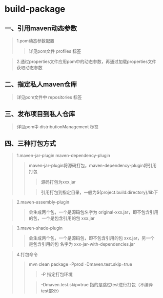 # build-package

## 一、引用maven动态参数
> 1.pom动态参数配置
>> 详见pom文件 profiles 标签

> 2.通过properties文件应用pom中的动态参数，再通过加载properties文件获取动态参数


## 二、指定私人maven仓库
> 详见pom文件中 repositories 标签

## 三、发布项目到私人仓库
> 详见pom中 distributionManagement 标签

## 四、三种打包方式
> 1.maven-jar-plugin maven-dependency-plugin
>>maven-jar-plugin将源码打包，maven-dependency-plugin将引用打包
>>> 源码打包为xxx.jar
>>
>>>引用打包到指定目录，一般为${project.build.directory}/lib下

> 2.maven-assembly-plugin
>> 会生成两个包，一个是源码包名字为 original-xxx.jar，即不包含引用的包，一个是包含引用的包 xxx.jar

> 3.maven-shade-plugin
>> 会生成两个包，一个是源码包，即不包含引用的包 xxx.jar，另一个是包含引用的包 名字为 xxx-jar-with-dependencies.jar

> 4.打包命令
>> mvn clean package -Pprod -Dmaven.test.skip=true
>>>  -P 指定打包环境
>>
>>>  -Dmaven.test.skip=true 指的是跳过test进行打包（不编译test部分）

